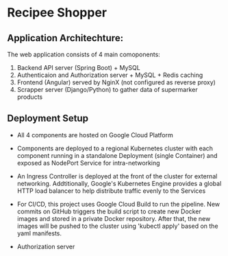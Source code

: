 # Recipee Shopper

## Application Architechture:

The web application consists of 4 main comoponents:

1. Backend API server (Spring Boot) + MySQL
2. Authenticaion and Authorization server + MySQL + Redis caching
3. Frontend (Angular) served by NginX (not configured as reverse proxy)
4. Scrapper server (Django/Python) to gather data of supermarker products


## Deployment Setup
- All 4 components are hosted on Google Cloud Platform
- Components are deployed to a regional Kubernetes cluster with each component running in a standalone Deployment (single Container) and exposed as NodePort Service for intra-networking
- An Ingress Controller is deployed at the front of the cluster for external networking. Addtitionally, Google's Kubernetes Engine provides a global HTTP load balancer to help distribute traffic evenly to the Services
- For CI/CD, this project uses Google Cloud Build to run the pipeline. New commits on GitHub triggers the build script to create new Docker images and stored in a private Docker repository. After that, the new images will be pushed to the cluster using 'kubectl apply' based on the yaml manifests.

- Authorization server 